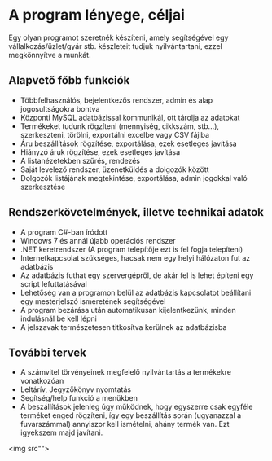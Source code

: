 
<h1>A program lényege, céljai</h1>
<p>Egy olyan programot szeretnék készíteni, amely segítségével egy vállalkozás/üzlet/gyár stb. készleteit tudjuk nyilvántartani, ezzel megkönnyítve a munkát.</p>

<h2>Alapvető főbb funkciók</h2>
<ul>
    <li>Többfelhasználós, bejelentkezős rendszer, admin és alap jogosultságokra bontva</li>
    <li>Központi MySQL adatbázissal kommunikál, ott tárolja az adatokat</li>
    <li>Termékeket tudunk rögzíteni (mennyiség, cikkszám, stb...), szerkeszteni, törölni, exportálni excelbe vagy CSV fájlba</li>
    <li>Áru beszállítások rögzítése, exportálása, ezek esetleges javítása</li>
    <li>Hiányzó áruk rögzítése, ezek esetleges javítása</li>
    <li>A listanézetekben szűrés, rendezés</li>
    <li>Saját levelező rendszer, üzenetküldés a dolgozók között</li>
    <li>Dolgozók listájának megtekintése, exportálása, admin jogokkal való szerkesztése</li>
</ul>

<h2>Rendszerkövetelmények, illetve technikai adatok</h2>
<ul>
    <li>A program C#-ban íródott</li>
    <li>Windows 7 és annál újabb operációs rendszer</li>
    <li>.NET keretrendszer (A program telepítője ezt is fel fogja telepíteni)</li>
    <li>Internetkapcsolat szükséges, hacsak nem egy helyi hálózaton fut az adatbázis</li>
    <li>Az adatbázis futhat egy szervergépről, de akár fel is lehet építeni egy script lefuttatásával</li>
    <li>Lehetőség van a programon belül az adatbázis kapcsolatot beállítani egy mesterjelszó ismeretének segítségével</li>
    <li>A program bezárása után automatikusan kijelentkezünk, minden indulásnál be kell lépni</li>
    <li>A jelszavak természetesen titkosítva kerülnek az adatbázisba</li>
</ul>

<h2>További tervek</h2>
<ul>
    <li>A számvitel törvényeinek megfelelő nyilvántartás a termékekre vonatkozóan</li>
    <li>Leltárív, Jegyzőkönyv nyomtatás</li>
    <li>Segítség/help funkció a menükben</li>
    <li>A beszállítások jelenleg úgy működnek, hogy egyszerre csak egyféle terméket enged rögzíteni, így egy beszállítás során (ugyanazzal a fuvarszámmal) annyiszor kell ismételni, ahány termék van. Ezt igyekszem majd javítani.</li>
</ul>

<img src"">
